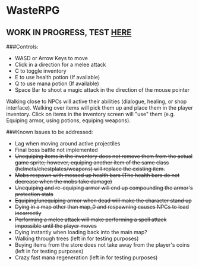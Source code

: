 # WasteRPG
## WORK IN PROGRESS, TEST [HERE](https://wastesquadatwaterloo.github.io/WasteRPG/)
###Controls:
* WASD or Arrow Keys to move
* Click in a direction for a melee attack
* C to toggle inventory
* E to use health potion (If available)
* Q to use mana potion (If available)
* Space Bar to shoot a magic attack in the direction of the mouse pointer

Walking close to NPCs will active their abilities (dialogue, healing, or shop interface). Walking over items will pick them up and place them in the player inventory. Click on items in the inventory screen will "use" them (e.g. Equiping armor, using potions, equiping weapons). 

###Known Issues to be addressed:
* Lag when moving around active projectiles
* Final boss battle not implemented
* ~~Unequiping items in the inventory does not remove them from the actual game sprite; however, equiping another item of the same class (helmets/chestplates/weapons) will replace the existing item.~~
* ~~Mobs respawn with messed up health bars (The health bars do not decrease when the mobs take damage)~~
* ~~Unequiping and re-equiping armor will end up compounding the armor's protection stats~~
* ~~Equiping/unequiping armor when dead will make the character stand up~~
* ~~Dying in a map other than map_0 and respawning causes NPCs to load incorrectly~~
* ~~Performing a melee attack will make performing a spell attack impossible until the player moves~~
* Dying instantly when loading back into the main map?
* Walking through trees (left in for testing purposes)
* Buying items from the store does not take away from the player's coins (left in for testing purposes)
* Crazy fast mana regeneration (left in for testing purposes)
